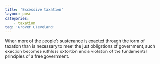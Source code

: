 ```yaml
---
title: 'Excessive taxation'
layout: post
categories:
    - taxation
tag: 'Grover Cleveland'
---
```


When more of the people’s sustenance is exacted through the form of taxation than is necessary to meet the just obligations of government, such exaction becomes ruthless extortion and a violation of the fundamental principles of a free government.